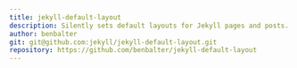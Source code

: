 ```yaml
---
title: jekyll-default-layout
description: Silently sets default layouts for Jekyll pages and posts.
author: benbalter
git: git@github.com:jekyll/jekyll-default-layout.git
repository: https://github.com/benbalter/jekyll-default-layout
---
```

